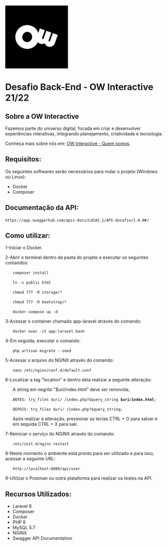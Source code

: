 ![Logo OW Interactive](https://github.com/owInteractive/desafio-backend/raw/master/media/logo.jpg "OW Interactive")

# Desafio Back-End - OW Interactive 21/22

## Sobre a OW Interactive
Fazemos parte do universo digital, focada em criar e desenvolver experiências interativas, integrando planejamento, criatividade e tecnologia.

Conheça mais sobre nós em: [OW Interactive - Quem somos](http://www.owinteractive.com/quem-somos/).

## Requisitos:
Os seguintes softwares serão necessários para rodar o projeto (Windows ou Linux):
<ul>
    <li>Docker</li>
    <li>Composer</li>
</ul>

## Documentação da API:
<p><code>https://app.swaggerhub.com/apis-docs/LUCAS_1/API-desafio/1.0.0#/</code></p>

## Como utilizar:

<p>1-Iniciar o Docker.</p>
<p>2-Abrir o terminal dentro da pasta do projeto e executar os seguintes comandos:</p>
<ul>
    <p><code>composer install</code></p>
    <p><code>ln -s public html</code></p>
    <p><code>chmod 777 -R storage/*</code></p>
    <p><code>chmod 777 -R bootstrap/*</code></p>
    <p><code>docker-compose up -d</code></p>
</ul>
<p>3-Acessar o container chamado app-laravel através do comando:</p>
<ul>
    <p><code>docker exec -it app-laravel bash</code></p>
</ul>
<p>4-Em seguida, executar o comando:</p>
<ul>
    <p><code>php artisan migrate --seed</code></p>
</ul>
<p>5-Acessar o arquivo do NGINX através do comando:</p>
<ul>
    <p><code>nano /etc/nginx/conf.d/default.conf</code></p>
</ul>
<p>6-Localizar a tag "location" e dentro dela realizar a seguinte alteração:</p>
<ul>
    <p>A string em negrito "$uri/index.html" deve ser removida;</p>
    <p><code>ANTES: try_files $uri/ /index.php?$query_string <b>$uri/index.html</b>;</code></p>
    <p><code>DEPOIS: try_files $uri/ /index.php?$query_string;</code></p>
    <p>Após realizar a alteração, pressionar as teclas CTRL + O para salvar e em seguida CTRL + X para sair.</p>
</ul>
<p>7-Reiniciar o serviço do NGINX através do comando:</p>
<ul>
    <p><code>/etc/init.d/nginx restart</code></p>
</ul>
<p>8-Neste momento o ambiente está pronto para ser utilizado e para isso, acessar a seguinte URL:</p>
<ul>
    <p><code>http://localhost:8080/api/user</code></p>
</ul>
<p>9-Utilizar o Postman ou outra plataforma para realizar os testes na API.</p>


## Recursos Utilizados:

<ul>
    <li>Laravel 8</li>
    <li>Composer</li>
    <li>Docker</li>
    <li>PHP 8</li>
    <li>MySQL 5.7</li>
    <li>NGINX</li>
    <li>Swagger API Documentation</li>
</ul>
